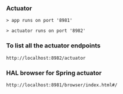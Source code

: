 ### Actuator
    > app runs on port '8981'
    
    > actuator runs on port '8982'

### To list all the actuator endpoints
    http://localhost:8982/actuator

### HAL browser for Spring actuator
    http://localhost:8981/browser/index.html#/
